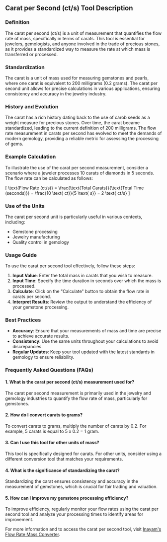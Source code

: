 ## Carat per Second (ct/s) Tool Description

### Definition
The carat per second (ct/s) is a unit of measurement that quantifies the flow rate of mass, specifically in terms of carats. This tool is essential for jewelers, gemologists, and anyone involved in the trade of precious stones, as it provides a standardized way to measure the rate at which mass is transferred or processed.

### Standardization
The carat is a unit of mass used for measuring gemstones and pearls, where one carat is equivalent to 200 milligrams (0.2 grams). The carat per second unit allows for precise calculations in various applications, ensuring consistency and accuracy in the jewelry industry.

### History and Evolution
The carat has a rich history dating back to the use of carob seeds as a weight measure for precious stones. Over time, the carat became standardized, leading to the current definition of 200 milligrams. The flow rate measurement in carats per second has evolved to meet the demands of modern gemology, providing a reliable metric for assessing the processing of gems.

### Example Calculation
To illustrate the use of the carat per second measurement, consider a scenario where a jeweler processes 10 carats of diamonds in 5 seconds. The flow rate can be calculated as follows:

\[
\text{Flow Rate (ct/s)} = \frac{\text{Total Carats}}{\text{Total Time (seconds)}} = \frac{10 \text{ ct}}{5 \text{ s}} = 2 \text{ ct/s}
\]

### Use of the Units
The carat per second unit is particularly useful in various contexts, including:
- Gemstone processing
- Jewelry manufacturing
- Quality control in gemology

### Usage Guide
To use the carat per second tool effectively, follow these steps:
1. **Input Value**: Enter the total mass in carats that you wish to measure.
2. **Input Time**: Specify the time duration in seconds over which the mass is processed.
3. **Calculate**: Click on the "Calculate" button to obtain the flow rate in carats per second.
4. **Interpret Results**: Review the output to understand the efficiency of your gemstone processing.

### Best Practices
- **Accuracy**: Ensure that your measurements of mass and time are precise to achieve accurate results.
- **Consistency**: Use the same units throughout your calculations to avoid discrepancies.
- **Regular Updates**: Keep your tool updated with the latest standards in gemology to ensure reliability.

### Frequently Asked Questions (FAQs)

#### 1. What is the carat per second (ct/s) measurement used for?
The carat per second measurement is primarily used in the jewelry and gemology industries to quantify the flow rate of mass, particularly for gemstones.

#### 2. How do I convert carats to grams?
To convert carats to grams, multiply the number of carats by 0.2. For example, 5 carats is equal to 5 x 0.2 = 1 gram.

#### 3. Can I use this tool for other units of mass?
This tool is specifically designed for carats. For other units, consider using a different conversion tool that matches your requirements.

#### 4. What is the significance of standardizing the carat?
Standardizing the carat ensures consistency and accuracy in the measurement of gemstones, which is crucial for fair trading and valuation.

#### 5. How can I improve my gemstone processing efficiency?
To improve efficiency, regularly monitor your flow rates using the carat per second tool and analyze your processing times to identify areas for improvement.

For more information and to access the carat per second tool, visit [Inayam's Flow Rate Mass Converter](https://www.inayam.co/unit-converter/flow_rate_mass).